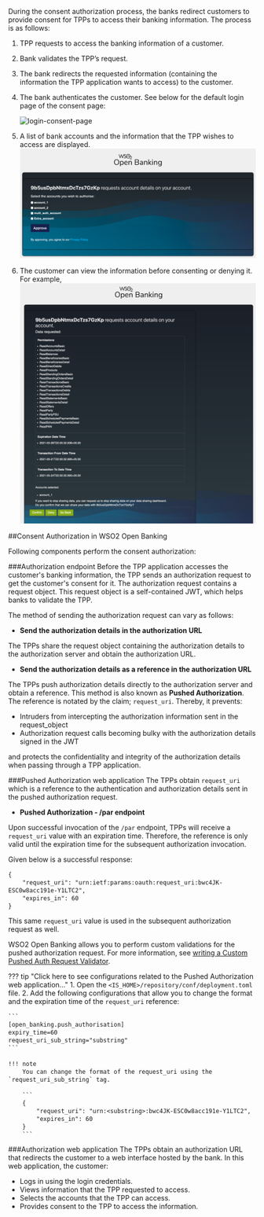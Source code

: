 During the consent authorization process, the banks redirect customers to provide consent for TPPs to access 
their banking information. The process is as follows:

1. TPP requests to access the banking information of a customer.
2. Bank validates the TPP’s request.
3. The bank redirects the requested information (containing the information the TPP application wants to access)
to the customer.
4. The bank authenticates the customer. See below for the default login page of the consent page:
 
    ![login-consent-page](../assets/img/develop/customizing-consent-page/login-of-consent-page.png)
    
5. A list of bank accounts and the information that the TPP wishes to access are displayed.
    ![select accounts](../assets/img/learn/consent-manager/consent-page-select-accounts.png)  
    
6. The customer can view the information before consenting or denying it. For example,
    ![grant consent](../assets/img/learn/consent-manager/consent-page-confirm.png) 
 
##Consent Authorization in WSO2 Open Banking 

Following components perform the consent authorization:

###Authorization endpoint
Before the TPP application accesses the customer's banking information, the TPP sends an authorization 
request to get the customer's consent for it. The authorization request contains a request object. This request object is 
a self-contained JWT, which helps banks to validate the TPP.

The method of sending the authorization request can vary as follows:

- **Send the authorization details in the authorization URL**

The TPPs share the request object containing the authorization details to the authorization server and obtain the 
authorization URL.

- **Send the authorization details as a reference in the authorization URL**

The TPPs push authorization details directly to the authorization server and obtain a reference. This method is also 
known as **Pushed Authorization**. The reference is notated by the claim; `request_uri`. Thereby, it prevents:
                                                                                         
- Intruders from intercepting the authorization information sent in the request_object
- Authorization request calls becoming bulky with the authorization details signed in the JWT

and protects the confidentiality and integrity of the authorization details when passing through a TPP application.

###Pushed Authorization web application
The TPPs obtain `request_uri` which is a reference to the authentication and authorization details sent in the 
pushed authorization request.

- **Pushed Authorization - /par endpoint**

Upon successful invocation of the `/par` endpoint, TPPs will receive a `request_uri` value with an expiration time. Therefore, the reference is only valid until the expiration time for the subsequent authorization invocation.

Given below is a successful response:

```
{
    "request_uri": "urn:ietf:params:oauth:request_uri:bwc4JK-ESC0w8acc191e-Y1LTC2",
    "expires_in": 60
}
```

This same `request_uri` value is used in the subsequent authorization request as well.

WSO2 Open Banking allows you to perform custom validations for the pushed authorization request. 
For more information, see [writing a Custom Pushed Auth Request Validator](../develop/custom-pushed-auth-request-validator.md).

??? tip "Click here to see configurations related to the Pushed Authorization web application..."
    1. Open the `<IS_HOME>/repository/conf/deployment.toml` file. 
    2. Add the following configurations that allow you to change the format and the expiration time of the `request_uri` reference:
    
    ```
    [open_banking.push_authorisation]
    expiry_time=60
    request_uri_sub_string="substring"
    ```

    !!! note
        You can change the format of the request_uri using the `request_uri_sub_string` tag.
        
        ```
        {
            "request_uri": "urn:<substring>:bwc4JK-ESC0w8acc191e-Y1LTC2",
            "expires_in": 60
        }
        ```

###Authorization web application 
The TPPs obtain an authorization URL that redirects the customer to a web interface hosted by the bank. In this 
web application, the customer:

- Logs in using the login credentials. 
- Views information that the TPP requested to access.
- Selects the accounts that the TPP can access.
- Provides consent to the TPP to access the information.

